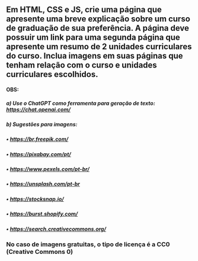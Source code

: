 ## Em HTML, CSS e JS, crie uma página que apresente uma breve explicação sobre um curso de graduação de sua preferência. A página deve possuir um link para uma segunda página que apresente um resumo de 2 unidades curriculares do curso. Inclua imagens em suas páginas que tenham relação com o curso e unidades curriculares escolhidos.

#### OBS:
##### a) Use o ChatGPT como ferramenta para geração de texto: https://chat.openai.com/

##### b) Sugestões para imagens: 
##### • https://br.freepik.com/ 
##### • https://pixabay.com/pt/ 
##### • https://www.pexels.com/pt-br/ 
##### • https://unsplash.com/pt-br 
##### • https://stocksnap.io/ 
##### • https://burst.shopify.com/ 
##### • https://search.creativecommons.org/

### No caso de imagens gratuitas, o tipo de licença é a CC0 (Creative Commons 0)